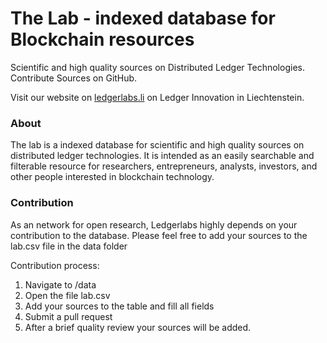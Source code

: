 <h1>The Lab - indexed database for Blockchain resources</h1>
Scientific and high quality sources on Distributed Ledger Technologies. Contribute Sources on GitHub.

Visit our website on [ledgerlabs.li](https://ledgerlabs.li) on Ledger Innovation in Liechtenstein.

<h3>About</h3>
The lab is a indexed database for scientific and high quality sources on distributed ledger technologies. It is intended as an easily searchable and filterable resource for researchers, entrepreneurs, analysts, investors, and other people interested in blockchain technology.

<h3>Contribution</h3>
As an network for open research, Ledgerlabs highly depends on your contribution to the database. Please feel free to add your sources to the lab.csv file in the data folder

Contribution process:
1. Navigate to /data
2. Open the file lab.csv
3. Add your sources to the table and fill all fields
4. Submit a pull request
5. After a brief quality review your sources will be added. 
